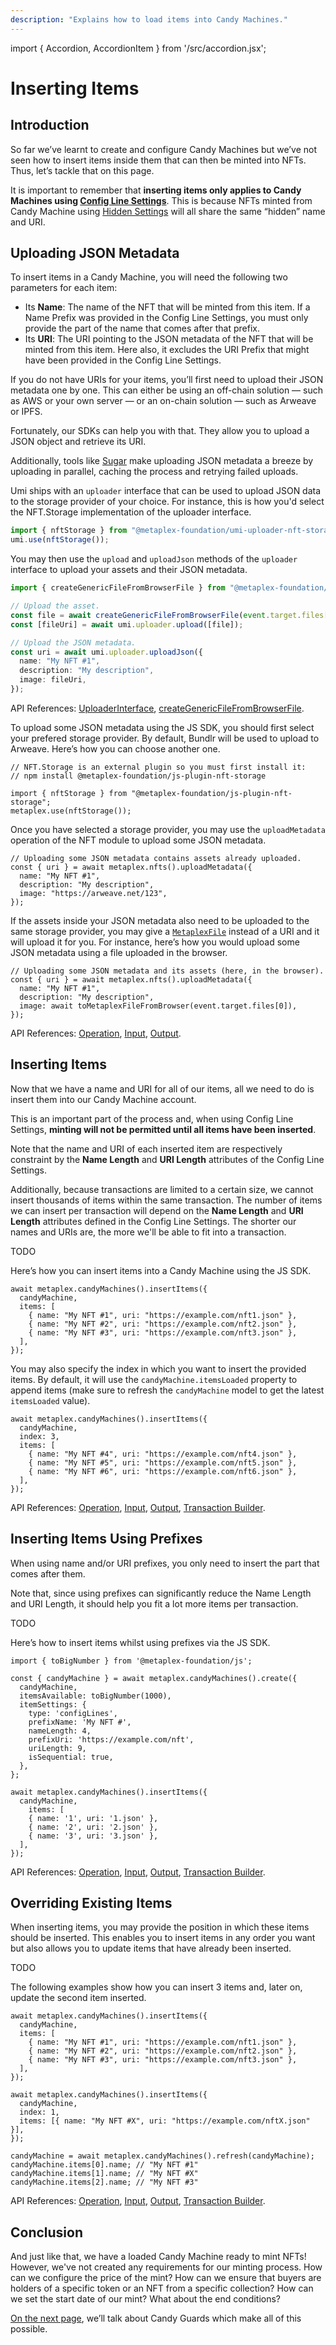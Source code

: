 ```yaml
---
description: "Explains how to load items into Candy Machines."
---
```


import { Accordion, AccordionItem } from '/src/accordion.jsx';

# Inserting Items

## Introduction

So far we’ve learnt to create and configure Candy Machines but we’ve not seen how to insert items inside them that can then be minted into NFTs. Thus, let’s tackle that on this page.

It is important to remember that **inserting items only applies to Candy Machines using [Config Line Settings](/programs/candy-machine/candy-machine-settings#config-line-settings)**. This is because NFTs minted from Candy Machine using [Hidden Settings](/programs/candy-machine/candy-machine-settings#hidden-settings) will all share the same “hidden” name and URI.

## Uploading JSON Metadata

To insert items in a Candy Machine, you will need the following two parameters for each item:

- Its **Name**: The name of the NFT that will be minted from this item. If a Name Prefix was provided in the Config Line Settings, you must only provide the part of the name that comes after that prefix.
- Its **URI**: The URI pointing to the JSON metadata of the NFT that will be minted from this item. Here also, it excludes the URI Prefix that might have been provided in the Config Line Settings.

If you do not have URIs for your items, you’ll first need to upload their JSON metadata one by one. This can either be using an off-chain solution — such as AWS or your own server — or an on-chain solution — such as Arweave or IPFS.

Fortunately, our SDKs can help you with that. They allow you to upload a JSON object and retrieve its URI.

Additionally, tools like [Sugar](/developer-tools/sugar/guides/sugar-for-cmv3) make uploading JSON metadata a breeze by uploading in parallel, caching the process and retrying failed uploads.

<Accordion>
<AccordionItem title="JavaScript — Umi library (recommended)" open={true}>
<div className="accordion-item-padding">

Umi ships with an `uploader` interface that can be used to upload JSON data to the storage provider of your choice. For instance, this is how you'd select the NFT.Storage implementation of the uploader interface.

```ts
import { nftStorage } from "@metaplex-foundation/umi-uploader-nft-storage";
umi.use(nftStorage());
```

You may then use the `upload` and `uploadJson` methods of the `uploader` interface to upload your assets and their JSON metadata.

```ts
import { createGenericFileFromBrowserFile } from "@metaplex-foundation/umi";

// Upload the asset.
const file = await createGenericFileFromBrowserFile(event.target.files[0]);
const [fileUri] = await umi.uploader.upload([file]);

// Upload the JSON metadata.
const uri = await umi.uploader.uploadJson({
  name: "My NFT #1",
  description: "My description",
  image: fileUri,
});
```

API References: [UploaderInterface](https://umi-docs.vercel.app/interfaces/umi.UploaderInterface.html), [createGenericFileFromBrowserFile](https://umi-docs.vercel.app/functions/umi.createGenericFileFromBrowserFile.html).

</div>
</AccordionItem>
<AccordionItem title="JavaScript — SDK">
<div className="accordion-item-padding">

To upload some JSON metadata using the JS SDK, you should first select your prefered storage provider. By default, Bundlr will be used to upload to Arweave. Here’s how you can choose another one.

```tsx
// NFT.Storage is an external plugin so you must first install it:
// npm install @metaplex-foundation/js-plugin-nft-storage

import { nftStorage } from "@metaplex-foundation/js-plugin-nft-storage";
metaplex.use(nftStorage());
```

Once you have selected a storage provider, you may use the `uploadMetadata` operation of the NFT module to upload some JSON metadata.

```tsx
// Uploading some JSON metadata contains assets already uploaded.
const { uri } = await metaplex.nfts().uploadMetadata({
  name: "My NFT #1",
  description: "My description",
  image: "https://arweave.net/123",
});
```

If the assets inside your JSON metadata also need to be uploaded to the same storage provider, you may give a [`MetaplexFile`](https://metaplex-foundation.github.io/js/types/js.MetaplexFile.html) instead of a URI and it will upload it for you. For instance, here’s how you would upload some JSON metadata using a file uploaded in the browser.

```tsx
// Uploading some JSON metadata and its assets (here, in the browser).
const { uri } = await metaplex.nfts().uploadMetadata({
  name: "My NFT #1",
  description: "My description",
  image: await toMetaplexFileFromBrowser(event.target.files[0]),
});
```

API References: [Operation](https://metaplex-foundation.github.io/js/classes/js.NftClient.html#uploadMetadata), [Input](https://metaplex-foundation.github.io/js/types/js.UploadMetadataInput.html), [Output](https://metaplex-foundation.github.io/js/types/js.UploadMetadataOutput.html).

</div>
</AccordionItem>
</Accordion>

## Inserting Items

Now that we have a name and URI for all of our items, all we need to do is insert them into our Candy Machine account.

This is an important part of the process and, when using Config Line Settings, **minting will not be permitted until all items have been inserted**.

Note that the name and URI of each inserted item are respectively constraint by the **Name Length** and **URI Length** attributes of the Config Line Settings.

Additionally, because transactions are limited to a certain size, we cannot insert thousands of items within the same transaction. The number of items we can insert per transaction will depend on the **Name Length** and **URI Length** attributes defined in the Config Line Settings. The shorter our names and URIs are, the more we'll be able to fit into a transaction.

<Accordion>
<AccordionItem title="JavaScript — Umi library (recommended)" open={true}>
<div className="accordion-item-padding">

TODO

</div>
</AccordionItem>
<AccordionItem title="JavaScript — SDK">
<div className="accordion-item-padding">

Here’s how you can insert items into a Candy Machine using the JS SDK.

```tsx
await metaplex.candyMachines().insertItems({
  candyMachine,
  items: [
    { name: "My NFT #1", uri: "https://example.com/nft1.json" },
    { name: "My NFT #2", uri: "https://example.com/nft2.json" },
    { name: "My NFT #3", uri: "https://example.com/nft3.json" },
  ],
});
```

You may also specify the index in which you want to insert the provided items. By default, it will use the `candyMachine.itemsLoaded` property to append items (make sure to refresh the `candyMachine` model to get the latest `itemsLoaded` value).

```tsx
await metaplex.candyMachines().insertItems({
  candyMachine,
  index: 3,
  items: [
    { name: "My NFT #4", uri: "https://example.com/nft4.json" },
    { name: "My NFT #5", uri: "https://example.com/nft5.json" },
    { name: "My NFT #6", uri: "https://example.com/nft6.json" },
  ],
});
```

API References: [Operation](https://metaplex-foundation.github.io/js/classes/js.CandyMachineClient.html#insertItems), [Input](https://metaplex-foundation.github.io/js/types/js.InsertCandyMachineItemsInput.html), [Output](https://metaplex-foundation.github.io/js/types/js.InsertCandyMachineItemsOutput.html), [Transaction Builder](https://metaplex-foundation.github.io/js/classes/js.CandyMachineBuildersClient.html#insertItems).

</div>
</AccordionItem>
</Accordion>

## Inserting Items Using Prefixes

When using name and/or URI prefixes, you only need to insert the part that comes after them.

Note that, since using prefixes can significantly reduce the Name Length and URI Length, it should help you fit a lot more items per transaction.

<Accordion>
<AccordionItem title="JavaScript — Umi library (recommended)" open={true}>
<div className="accordion-item-padding">

TODO

</div>
</AccordionItem>
<AccordionItem title="JavaScript — SDK">
<div className="accordion-item-padding">

Here’s how to insert items whilst using prefixes via the JS SDK.

```tsx
import { toBigNumber } from '@metaplex-foundation/js';

const { candyMachine } = await metaplex.candyMachines().create({
  candyMachine,
  itemsAvailable: toBigNumber(1000),
  itemSettings: {
    type: 'configLines',
    prefixName: 'My NFT #',
    nameLength: 4,
    prefixUri: 'https://example.com/nft',
    uriLength: 9,
    isSequential: true,
  },
};

await metaplex.candyMachines().insertItems({
  candyMachine,
    items: [
    { name: '1', uri: '1.json' },
    { name: '2', uri: '2.json' },
    { name: '3', uri: '3.json' },
  ],
});
```

API References: [Operation](https://metaplex-foundation.github.io/js/classes/js.CandyMachineClient.html#insertItems), [Input](https://metaplex-foundation.github.io/js/types/js.InsertCandyMachineItemsInput.html), [Output](https://metaplex-foundation.github.io/js/types/js.InsertCandyMachineItemsOutput.html), [Transaction Builder](https://metaplex-foundation.github.io/js/classes/js.CandyMachineBuildersClient.html#insertItems).

</div>
</AccordionItem>
</Accordion>

## Overriding Existing Items

When inserting items, you may provide the position in which these items should be inserted. This enables you to insert items in any order you want but also allows you to update items that have already been inserted.

<Accordion>
<AccordionItem title="JavaScript — Umi library (recommended)" open={true}>
<div className="accordion-item-padding">

TODO

</div>
</AccordionItem>
<AccordionItem title="JavaScript — SDK">
<div className="accordion-item-padding">

The following examples show how you can insert 3 items and, later on, update the second item inserted.

```tsx
await metaplex.candyMachines().insertItems({
  candyMachine,
  items: [
    { name: "My NFT #1", uri: "https://example.com/nft1.json" },
    { name: "My NFT #2", uri: "https://example.com/nft2.json" },
    { name: "My NFT #3", uri: "https://example.com/nft3.json" },
  ],
});

await metaplex.candyMachines().insertItems({
  candyMachine,
  index: 1,
  items: [{ name: "My NFT #X", uri: "https://example.com/nftX.json" }],
});

candyMachine = await metaplex.candyMachines().refresh(candyMachine);
candyMachine.items[0].name; // "My NFT #1"
candyMachine.items[1].name; // "My NFT #X"
candyMachine.items[2].name; // "My NFT #3"
```

API References: [Operation](https://metaplex-foundation.github.io/js/classes/js.CandyMachineClient.html#insertItems), [Input](https://metaplex-foundation.github.io/js/types/js.InsertCandyMachineItemsInput.html), [Output](https://metaplex-foundation.github.io/js/types/js.InsertCandyMachineItemsOutput.html), [Transaction Builder](https://metaplex-foundation.github.io/js/classes/js.CandyMachineBuildersClient.html#insertItems).

</div>
</AccordionItem>
</Accordion>

## Conclusion

And just like that, we have a loaded Candy Machine ready to mint NFTs! However, we've not created any requirements for our minting process. How can we configure the price of the mint? How can we ensure that buyers are holders of a specific token or an NFT from a specific collection? How can we set the start date of our mint? What about the end conditions?

[On the next page](/programs/candy-machine/candy-guards), we’ll talk about Candy Guards which make all of this possible.
